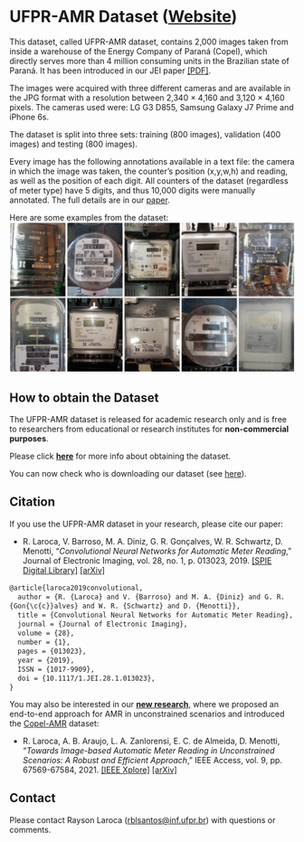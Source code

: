 # UFPR-AMR Dataset ([Website](https://web.inf.ufpr.br/vri/databases/ufpr-amr/))

This dataset, called UFPR-AMR dataset, contains 2,000 images taken from inside a warehouse of the Energy Company of Paraná (Copel), which directly serves more than 4 million consuming units in the Brazilian state of Paraná. It has been introduced in our JEI paper [[PDF]](./pdfs/laroca2019convolutional.pdf).

The images were acquired with three different cameras and are available in the JPG format with a resolution between 2,340 × 4,160 and 3,120 × 4,160 pixels. The cameras used were: LG G3 D855, Samsung Galaxy J7 Prime and iPhone 6s.

The dataset is split into three sets: training (800 images), validation (400 images) and testing (800 images).

Every image has the following annotations available in a text file: the camera in which the image was taken, the counter’s position (x,y,w,h) and reading, as well as the position of each digit. All counters of the dataset (regardless of meter type) have 5 digits, and thus 10,000 digits were manually annotated. The full details are in our [paper](./pdfs/laroca2019convolutional.pdf).


Here are some examples from the dataset:  
<img src="./media/samples.png"/>

## How to obtain the Dataset

The UFPR-AMR dataset is released for academic research only and is free to researchers from educational or research institutes for **non-commercial purposes**.

Please click [**here**](./license-agreement.md) for more info about obtaining the dataset.

You can now check who is downloading our dataset (see [here](https://raysonlaroca.github.io/misc/ufpr-amr-map/index.html)).

## Citation

If you use the UFPR-AMR dataset in your research, please cite our paper:

* R. Laroca, V. Barroso, M. A. Diniz, G. R. Gonçalves, W. R. Schwartz, D. Menotti, “*Convolutional Neural Networks for Automatic Meter Reading*,” Journal of Electronic Imaging, vol. 28, no. 1, p. 013023, 2019. [[SPIE Digital Library]](https://doi.org/10.1117/1.JEI.28.1.013023) [[arXiv]](https://arxiv.org/abs/1902.09600)

```
@article{laroca2019convolutional,
  author = {R. {Laroca} and V. {Barroso} and M. A. {Diniz} and G. R. {Gon{\c{c}}alves} and W. R. {Schwartz} and D. {Menotti}},
  title = {Convolutional Neural Networks for Automatic Meter Reading},
  journal = {Journal of Electronic Imaging},
  volume = {28},
  number = {1},
  pages = {013023},
  year = {2019},
  ISSN = {1017-9909},
  doi = {10.1117/1.JEI.28.1.013023},
}
```

You may also be interested in our [**new research**](./pdfs/laroca2021towards.pdf), where we proposed an end-to-end approach for AMR in unconstrained scenarios and introduced the [Copel-AMR](https://github.com/raysonlaroca/copel-amr-dataset) dataset:

* R. Laroca, A. B. Araujo, L. A. Zanlorensi, E. C. de Almeida, D. Menotti, “*Towards Image-based Automatic Meter Reading in Unconstrained Scenarios: A Robust and Efficient Approach*,” IEEE Access, vol. 9, pp. 67569-67584, 2021. [[IEEE Xplore]](https://doi.org/10.1109/ACCESS.2021.3077415) [[arXiv]](https://arxiv.org/abs/2009.10181)

## Contact

Please contact Rayson Laroca ([rblsantos@inf.ufpr.br](mailto:rblsantos@inf.ufpr.br)) with questions or comments.
